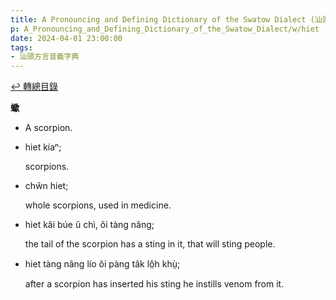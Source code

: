```yaml
---
title: A Pronouncing and Defining Dictionary of the Swatow Dialect (汕頭方言音義字典) / hiet
p: A_Pronouncing_and_Defining_Dictionary_of_the_Swatow_Dialect/w/hiet
date: 2024-04-01 23:00:00
tags: 
- 汕頭方言音義字典
---
```


[↩️ 轉總目錄](/A_Pronouncing_and_Defining_Dictionary_of_the_Swatow_Dialect)


**蠍**
- A scorpion.

- hiet kíaⁿ;

  scorpions.

- chŵn hiet;

  whole scorpions, used in medicine.

- hiet kâi búe ŭ chì, ŏi tàng nâng;

  the tail of the scorpion has a sting in it, that will sting people.

- hiet tàng nâng lío ŏi pàng tâk lô̤h khṳ̀;

  after a scorpion has inserted his sting he instills venom from it.